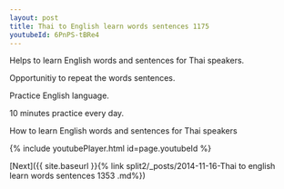 ```yaml
---
layout: post
title: Thai to English learn words sentences 1175 
youtubeId: 6PnPS-tBRe4
---
```

 
 
Helps to learn English words and sentences for Thai speakers.

Opportunitiy to repeat the words sentences. 

Practice English language. 
 
10 minutes practice every day. 
 
How to learn English words and sentences for Thai speakers 
 
{% include youtubePlayer.html id=page.youtubeId %}
 
 
[Next]({{ site.baseurl }}{% link  split2/_posts/2014-11-16-Thai to english learn words sentences 1353 .md%})
 
